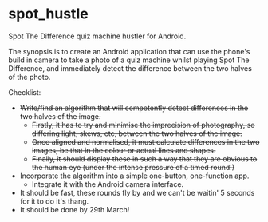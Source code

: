 spot_hustle
===========

Spot The Difference quiz machine hustler for Android.

The synopsis is to create an Android application that can use the phone's build in camera to take a photo of a quiz machine whilst playing Spot The Difference, and immediately detect the difference between the two halves of the photo.

Checklist:

- ~~Write/find an algorithm that will competently detect differences in the two halves of the image.~~
    * ~~Firstly, it has to try and minimise the imprecision of photography, so differing light, skews, etc, between the two halves of the image.~~
    * ~~Once aligned and normalised, it must calculate differences in the two images, be that in the colour or actual lines and shapes.~~
    * ~~Finally, it should display these in such a way that they are obvious to the human eye (under the intense pressure of a timed round!)~~
- Incorporate the algorithm into a simple one-button, one-function app.
    * Integrate it with the Android camera interface.
- It should be fast, these rounds fly by and we can't be waitin' 5 seconds for it to do it's thang.
- It should be done by 29th March!

